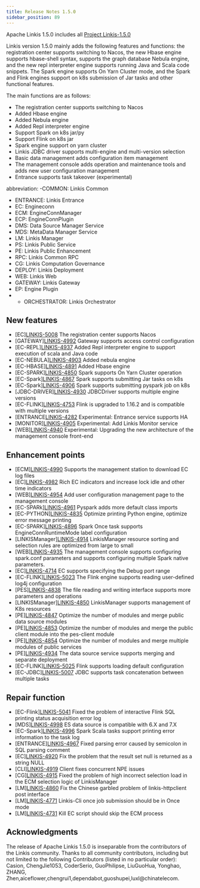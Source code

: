 ```yaml
---
title: Release Notes 1.5.0
sidebar_position: 89
---
```


Apache Linkis 1.5.0 includes all [Project Linkis-1.5.0](https://github.com/apache/linkis/projects/27)

Linkis version 1.5.0 mainly adds the following features and functions: the registration center supports switching to Nacos, the new Hbase engine supports hbase-shell syntax, supports the graph database Nebula engine, and the new repl interpreter engine supports running Java and Scala code snippets. The Spark engine supports On Yarn Cluster mode, and the Spark and Flink engines support on k8s submission of Jar tasks and other functional features.

The main functions are as follows:

- The registration center supports switching to Nacos
- Added Hbase engine
- Added Nebula engine
- Added Repl interpreter engine
- Support Spark on k8s jar/py
- Support Flink on k8s jar
- Spark engine support on yarn cluster
- Linkis JDBC driver supports multi-engine and multi-version selection
- Basic data management adds configuration item management
- The management console adds operation and maintenance tools and adds new user configuration management
- Entrance supports task takeover (experimental)


abbreviation:
-COMMON: Linkis Common
- ENTRANCE: Linkis Entrance
- EC: Engineconn
- ECM: EngineConnManager
- ECP: EngineConnPlugin
- DMS: Data Source Manager Service
- MDS: MetaData Manager Service
- LM: Linkis Manager
- PS: Linkis Public Service
- PE: Linkis Public Enhancement
- RPC: Linkis Common RPC
- CG: Linkis Computation Governance
- DEPLOY: Linkis Deployment
- WEB: Linkis Web
- GATEWAY: Linkis Gateway
- EP: Engine Plugin
- - ORCHESTRATOR: Linkis Orchestrator


## New features
- \[EC][LINKIS-5008](https://github.com/apache/linkis/pull/5008) The registration center supports Nacos
- \[GATEWAY][LINKIS-4992](https://github.com/apache/linkis/pull/4992) Gateway supports access control configuration
- \[EC-REPL][LINKIS-4937](https://github.com/apache/linkis/pull/4937) Added Repl interpreter engine to support execution of scala and Java code
- \[EC-NEBULA][LINKIS-4903](https://github.com/apache/linkis/pull/4903) Added nebula engine
- \[EC-HBASE][LINKIS-4891](https://github.com/apache/linkis/pull/4891) Added Hbase engine
- \[EC-SPARK][LINKIS-4850](https://github.com/apache/linkis/pull/4850) Spark supports On Yarn Cluster operation
- \[EC-Spark][LINKIS-4867](https://github.com/apache/linkis/pull/4867) Spark supports submitting Jar tasks on k8s
- \[EC-Spark][LINKIS-4906](https://github.com/apache/linkis/pull/4906) Spark supports submitting pyspark job on k8s
- \[JDBC-DRIVER][LINKIS-4930](https://github.com/apache/linkis/pull/4930) JDBCDriver supports multiple engine versions
- \[EC-FLINK][LINKIS-4753](https://github.com/apache/linkis/pull/4753) Flink is upgraded to 1.16.2 and is compatible with multiple versions
- \[ENTRANCE[LINKIS-4282](https://github.com/apache/linkis/pull/4282) Experimental: Entrance service supports HA
- \[MONITOR][LINKIS-4905](https://github.com/apache/linkis/pull/4905) Experimental: Add Linkis Monitor service
- \[WEB][LINKIS-4940](https://github.com/apache/linkis/pull/4940) Experimental: Upgrading the new architecture of the management console front-end


## Enhancement points
- \[ECM][LINKIS-4990](https://github.com/apache/linkis/pull/4990) Supports the management station to download EC log files
- \[EC][LINKIS-4982](https://github.com/apache/linkis/pull/4982) Rich EC indicators and increase lock idle and other time indicators
- \[WEB][LINKIS-4954](https://github.com/apache/linkis/pull/4954) Add user configuration management page to the management console
- \[EC-SPARk][LINKIS-4961](https://github.com/apache/linkis/pull/4961) Pyspark adds more default class imports
- \[EC-PYTHON][LINKIS-4835](https://github.com/apache/linkis/pull/4835) Optimize printing Python engine, optimize error message printing
- \[EC-SPARK][LINKIS-4896](https://github.com/apache/linkis/pull/4896) Spark Once task supports EngineConnRuntimeMode label configuration
- \[LINKISManager][LINKIS-4914](https://github.com/apache/linkis/pull/4914) LinkisManager resource sorting and selection rules are optimized from large to small
- \[WEB][LINKIS-4935](https://github.com/apache/linkis/pull/4935) The management console supports configuring spark.conf parameters and supports configuring multiple Spark native parameters.
- \[EC][LINKIS-4714](https://github.com/apache/linkis/pull/4714) EC supports specifying the Debug port range
- \[EC-FLINK][LINKIS-5023](https://github.com/apache/linkis/pull/5023) The Flink engine supports reading user-defined log4j configuration
- \[PES][LINKIS-4838](https://github.com/apache/linkis/pull/4838) The file reading and writing interface supports more parameters and operations
- \[LINKISManager][LINKIS-4850](https://github.com/apache/linkis/pull/4852) LinkisManager supports management of K8s resources
- \[PE][LINKIS-4847](https://github.com/apache/linkis/pull/4847) Optimize the number of modules and merge public data source modules
- \[PE][LINKIS-4853](https://github.com/apache/linkis/pull/4853) Optimize the number of modules and merge the public client module into the pes-client module
- \[PE][LINKIS-4854](https://github.com/apache/linkis/pull/4854) Optimize the number of modules and merge multiple modules of public services
- \[PE][LINKIS-4934](https://github.com/apache/linkis/pull/4934) The data source service supports merging and separate deployment
- \[EC-FLINK][LINKIS-5025](https://github.com/apache/linkis/pull/5025) Flink supports loading default configuration
- \[EC-JDBC][LINKIS-5007](https://github.com/apache/linkis/pull/5007) JDBC supports task concatenation between multiple tasks


## Repair function
- \[EC-Flink][LINKIS-5041](https://github.com/apache/linkis/pull/5041) Fixed the problem of interactive Flink SQL printing status acquisition error log
- \[MDS][LINKIS-4998](https://github.com/apache/linkis/issues/4998) ES data source is compatible with 6.X and 7.X
- \[EC-Spark][LINKIS-4996](https://github.com/apache/linkis/pull/4996) Spark Scala tasks support printing error information to the task log
- \[ENTRANCE][LINKIS-4967](https://github.com/apache/linkis/pull/4967) Fixed parsing error caused by semicolon in SQL parsing comment
- \[EC][LINKIS-4920](https://github.com/apache/linkis/pull/4920) Fix the problem that the result set null is returned as a string NULL
- \[CLI][LINKIS-4919](https://github.com/apache/linkis/pull/4919) Client fixes concurrent NPE issues
- \[CG][LINKIS-4915](https://github.com/apache/linkis/pull/4915) Fixed the problem of high incorrect selection load in the ECM selection logic of LinkisManager
- \[LM][LINKIS-4860](https://github.com/apache/linkis/pull/4860) Fix the Chinese garbled problem of linkis-httpclient post interface
- \[LM][LINKIS-4771](https://github.com/apache/linkis/pull/4771) Linkis-Cli once job submission should be in Once mode
- \[LM][LINKIS-4731](https://github.com/apache/linkis/pull/4731) Kill EC script should skip the ECM process

## Acknowledgments
The release of Apache Linkis 1.5.0 is inseparable from the contributors of the Linkis community. Thanks to all community contributors, including but not limited to the following Contributors (listed in no particular order): Casion, ChengJie1053, CoderSerio, GuoPhilipse, LiuGuoHua, Yonghao, ZHANG, Zhen,aiceflower,chengrui1,dependabot,guoshupei,luxl@chinatelecom.